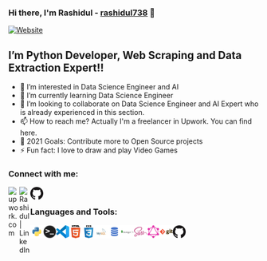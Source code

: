 ### Hi there, I'm Rashidul - [rashidul738][Website] 👋

[![Website](https://img.shields.io/website?label=Upwork.com&style=for-the-badge&url=https://www.upwork.com/freelancers/rashidul738)](https://www.upwork.com/freelancers/rashidul738)

<!-- [<img align="left" alt="Rashidul | LinkedIn" width="22px" src="https://cdn.jsdelivr.net/npm/simple-icons@v3/icons/linkedin.svg" />][Linkedin] -->


## I’m Python Developer, Web Scraping and Data Extraction Expert!!
- 👀 I’m interested in Data Science Engineer and AI
- 🌱 I’m currently learning Data Science Engineer
- 💞️ I’m looking to collaborate on Data Science Engineer and AI Expert who is already experienced in this section.
- 📫 How to reach me? Actually I'm a freelancer in Upwork. You can find here.
- 🥅 2021 Goals: Contribute more to Open Source projects
- ⚡ Fun fact: I love to draw and play Video Games



### Connect with me:

[<img align="left" alt="upwork.com" width="22px" src="https://www.upwork.com/profile-portraits/c133kJJTCP7AJf8HbVb62dw_N2v1ZYcqF5BGH-70wBJ4Qehlqc2221bWsA7nOast-2" />][Website]

[<img align="left" alt="Rashidul | LinkedIn" width="22px" src="https://cdn.jsdelivr.net/npm/simple-icons@v3/icons/linkedin.svg" />][Linkedin]
[<img align="left" alt="GitHub" width="26px" src="https://raw.githubusercontent.com/github/explore/78df643247d429f6cc873026c0622819ad797942/topics/github/github.png" />][Github]


<br />

### Languages and Tools:

[<img align="left" alt="Visual Studio Code" width="26px" src="https://raw.githubusercontent.com/github/explore/80688e429a7d4ef2fca1e82350fe8e3517d3494d/topics/python/python.png" />][Website]
[<img align="left" alt="Terminal" width="26px" src="https://raw.githubusercontent.com/github/explore/80688e429a7d4ef2fca1e82350fe8e3517d3494d/topics/terminal/terminal.png" />][Website]
[<img align="left" alt="Visual Studio Code" width="26px" src="https://raw.githubusercontent.com/github/explore/80688e429a7d4ef2fca1e82350fe8e3517d3494d/topics/visual-studio-code/visual-studio-code.png" />][Website]
[<img align="left" alt="HTML5" width="26px" src="https://raw.githubusercontent.com/github/explore/80688e429a7d4ef2fca1e82350fe8e3517d3494d/topics/html/html.png" />][Website]
[<img align="left" alt="CSS3" width="26px" src="https://raw.githubusercontent.com/github/explore/80688e429a7d4ef2fca1e82350fe8e3517d3494d/topics/css/css.png" />][Website]
[<img align="left" alt="MySQL" width="26px" src="https://raw.githubusercontent.com/github/explore/80688e429a7d4ef2fca1e82350fe8e3517d3494d/topics/mysql/mysql.png" />][Website]
[<img align="left" alt="SQL" width="26px" src="https://raw.githubusercontent.com/github/explore/80688e429a7d4ef2fca1e82350fe8e3517d3494d/topics/sql/sql.png" />][Website]
[<img align="left" alt="MongoDB" width="26px" src="https://raw.githubusercontent.com/github/explore/80688e429a7d4ef2fca1e82350fe8e3517d3494d/topics/mongodb/mongodb.png" />][Website]
[<img align="left" alt="Sass" width="26px" src="https://raw.githubusercontent.com/github/explore/80688e429a7d4ef2fca1e82350fe8e3517d3494d/topics/sass/sass.png" />][Website]
[<img align="left" alt="GraphQL" width="26px" src="https://raw.githubusercontent.com/github/explore/80688e429a7d4ef2fca1e82350fe8e3517d3494d/topics/graphql/graphql.png" />][Website]
[<img align="left" alt="Git" width="26px" src="https://raw.githubusercontent.com/github/explore/80688e429a7d4ef2fca1e82350fe8e3517d3494d/topics/git/git.png" />][Website]
[<img align="left" alt="GitHub" width="26px" src="https://raw.githubusercontent.com/github/explore/78df643247d429f6cc873026c0622819ad797942/topics/github/github.png" />][Github]


<!---
rashidul738/rashidul738 is a ✨ special ✨ repository because its `README.md` (this file) appears on your GitHub profile.
You can click the Preview link to take a look at your changes.
--->



[Website]: https://www.upwork.com/freelancers/rashidul738
[Linkedin]: https://www.linkedin.com/in/rashidul-islam-337228b1/
[Github]: https://github.com/rashidul738
